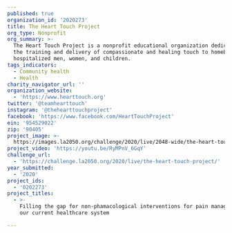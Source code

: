 ```yaml
---
published: true
organization_id: '2020273'
title: The Heart Touch Project
org_type: Nonprofit
org_summary: >-
  The Heart Touch Project is a nonprofit educational organization dedicated to
  the training and delivery of compassionate and healing touch to homebound or
  hospitalized men, women, and children. 
tags_indicators:
  - Community health
  - Health
charity_navigator_url: ''
organization_website:
  - 'https://www.hearttouch.org'
twitter: '@teamhearttouch'
instagram: '@thehearttouchproject'
facebook: 'https://www.facebook.com/HeartTouchProject'
ein: '954529022'
zip: '90405'
project_image: >-
  https://images.la2050.org/challenge/2020/live/2048-wide/the-heart-touch-project.jpg
project_video: 'https://youtu.be/RyMPnV_6GqY'
challenge_url:
  - 'https://challenge.la2050.org/2020/live/the-heart-touch-project/'
year_submitted:
  - '2020'
project_ids:
  - '0202273'
project_titles:
  - >-
    Filling the gap for non-phamacological interventions for pain management in
    our current healthcare system

---
```

